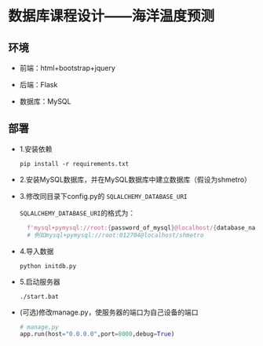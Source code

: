 # 数据库课程设计——海洋温度预测

## 环境

* 前端：html+bootstrap+jquery

* 后端：Flask

* 数据库：MySQL

## 部署

* 1.安装依赖

  ```Linux
  pip install -r requirements.txt
  ```

* 2.安装MySQL数据库，并在MySQL数据库中建立数据库（假设为shmetro）

* 3.修改同目录下config.py的 `SQLALCHEMY_DATABASE_URI`

  `SQLALCHEMY_DATABASE_URI`的格式为：

  ```Python
    f'mysql+pymysql://root:{password_of_mysql}@localhost/{database_name}'
    # 例如mysql+pymysql://root:012704@localhost/shmetro
  ```

* 4.导入数据

  ```Linux
  python initdb.py
  ```

* 5.启动服务器

  ```Linux
  ./start.bat
  ```

* (可选)修改manage.py，使服务器的端口为自己设备的端口

  ```python
  # manage.py
  app.run(host="0.0.0.0",port=8000,debug=True)
  ```
